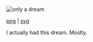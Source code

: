 ![only a dream](/images/only-a-dream.png)

[png](/images/only-a-dream.png) |
[svg](/images/only-a-dream.svg)

I actually had this dream. Mostly.
